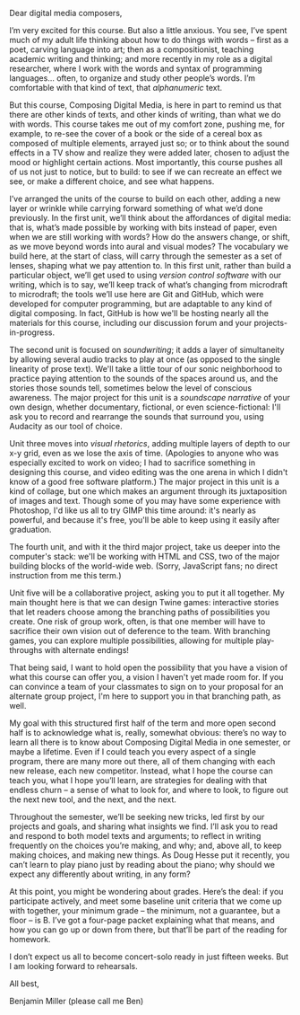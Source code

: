 Dear digital media composers,

I’m very excited for this course. But also a little anxious. You see, I’ve spent much of my adult life thinking about how to do things with words – first as a poet, carving language into art; then as a compositionist, teaching academic writing and thinking; and more recently in my role as a digital researcher, where I work with the words and syntax of programming languages... often, to organize and study other people’s words. I’m comfortable with that kind of text, that *alphanumeric* text.

But this course, Composing Digital Media, is here in part to remind us that there are other kinds of texts, and other kinds of writing, than what we do with words. This course takes me out of my comfort zone, pushing me, for example, to re-see the cover of a book or the side of a cereal box as composed of multiple elements, arrayed just so; or to think about the sound effects in a TV show and realize they were added later, chosen to adjust the mood or highlight certain actions. Most importantly, this course pushes all of us not just to notice, but to build: to see if we can recreate an effect we see, or make a different choice, and see what happens.

I’ve arranged the units of the course to build on each other, adding a new layer or wrinkle while carrying forward something of what we’d done previously. In the first unit, we’ll think about the affordances of digital media: that is, what’s made possible by working with bits instead of paper, even when we are still working with words? How do the answers change, or shift, as we move beyond words into aural and visual modes? The vocabulary we build here, at the start of class, will carry through the semester as a set of lenses, shaping what we pay attention to. In this first unit, rather than build a particular object, we’ll get used to using *version control software* with our writing, which is to say, we’ll keep track of what’s changing from microdraft to microdraft; the tools we’ll use here are Git and GitHub, which were developed for computer programming, but are adaptable to any kind of digital composing. In fact, GitHub is how we'll be hosting nearly all the materials for this course, including our discussion forum and your projects-in-progress.

The second unit is focused on *soundwriting*; it adds a layer of simultaneity by allowing several audio tracks to play at once (as opposed to the single linearity of prose text). We'll take a little tour of our sonic neighborhood to practice paying attention to the sounds of the spaces around us, and the stories those sounds tell, sometimes below the level of conscious awareness. The major project for this unit is a *soundscape narrative* of your own design, whether documentary, fictional, or even science-fictional: I'll ask you to record and rearrange the sounds that surround you, using Audacity as our tool of choice.

Unit three moves into *visual rhetorics*, adding multiple layers of depth to our x-y grid, even as we lose the axis of time. (Apologies to anyone who was especially excited to work on video; I had to sacrifice something in designing this course, and video editing was the one arena in which I didn't know of a good free software platform.) The major project in this unit is a kind of collage, but one which makes an argument through its juxtaposition of images and text. Though some of you may have some experience with Photoshop, I'd like us all to try GIMP this time around: it's nearly as powerful, and because it's free, you'll be able to keep using it easily after graduation.

The fourth unit, and with it the third major project, take us deeper into the computer's stack: we'll be working with HTML and CSS, two of the major building blocks of the world-wide web. (Sorry, JavaScript fans; no direct instruction from me this term.)

Unit five will be a collaborative project, asking you to put it all together. My main thought here is that we can design Twine games: interactive stories that let readers choose among the branching paths of possibilities you create. One risk of group work, often, is that one member will have to sacrifice their own vision out of deference to the team. With branching games, you can explore multiple possibilities, allowing for multiple play-throughs with alternate endings!

That being said, I want to hold open the possibility that you have a vision of what this course can offer you, a vision I haven't yet made room for. If you can convince a team of your classmates to sign on to your proposal for an alternate group project, I'm here to support you in that branching path, as well.

<!-- With these broad frameworks in mind, we’ll move into the heart of the course, a series of short units each emphasizing a different mode. In the visual unit, you’ll assemble multiple assets, including photographs and fonts, into a text that aims to pull people in. In the aural unit, you’ll re-mediate an alphanumeric text, adding voice and sonic textures to heighten its effects. And in the markup unit, you’ll explore the code behind the Web, and learn to restyle and reshape what you find there. -->
<!-- At the end of that unit, you’ll each propose a grand experiment: a digital media composing project large enough to support the work of three or four people over four or five weeks. We’ll take a vote, and the winning projects will move forward. -->
My goal with this structured first half of the term and more open second half is to acknowledge what is, really, somewhat obvious: there’s no way to learn all there is to know about Composing Digital Media in one semester, or maybe a lifetime. Even if I could teach you every aspect of a single program, there are many more out there, all of them changing with each new release, each new competitor. Instead, what I hope the course can teach you, what I hope you’ll learn, are strategies for dealing with that endless churn – a sense of what to look for, and where to look, to figure out the next new tool, and the next, and the next.

Throughout the semester, we’ll be seeking new tricks, led first by our projects and goals, and sharing what insights we find. I’ll ask you to read and respond to both model texts and arguments; to reflect in writing frequently on the choices you’re making, and why; and, above all, to keep making choices, and making new things. As Doug Hesse put it recently, you can’t learn to play piano just by reading about the piano; why should we expect any differently about writing, in any form?

At this point, you might be wondering about grades. Here’s the deal: if you participate actively, and meet some baseline unit criteria that we come up with together, your minimum grade – the minimum, not a guarantee, but a floor – is B. I’ve got a four-page packet explaining what that means, and how you can go up or down from there, but that’ll be part of the reading for homework.

I don’t expect us all to become concert-solo ready in just fifteen weeks. But I am looking forward to rehearsals.

All best,

Benjamin Miller
(please call me Ben)
